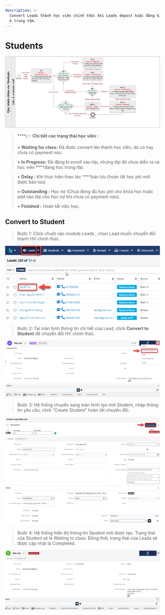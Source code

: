 ```yaml
---
description: >-
  Convert Leads thành học viên chính thức khi Leads depost hoặc đăng kí gói học
  ở trung tâm.
---
```


# Students

![](../.gitbook/assets/chamsocstudents.png)

> \*\*\*\*👉 **Chi tiết  các trạng thái học viên :**
>
> **+ Waiting for class:** Đã được convert lên thành học viên, dù có hay chưa có payment nào.

> **+ In Progress:**  Đã đăng kí enroll vào lớp, nhưng lớp đó chưa diễn ra và học viên ****đang học trong lớp.

> **+ Delay :** Khi thực hiện thao tác ****bảo lưu \(hoàn tất học phí mới được bảo lưu\)
>
> **+ Outstanding :** Học nợ \(Chưa đóng đủ học phí cho khóa học hoặc add vào lớp cho học nợ khi chưa có payment nào\).
>
> **+ Finished :** Hoàn tất việc học.

## Convert to Student

> Bước 1: Click chuột vào module Leads , chọn Lead muốn chuyển đổi thành HV chính thức.

![](../.gitbook/assets/convet1.png)

> Bước 2: 
Tại màn hình thông tin chi tiết của Lead, click **Convert to Student** để chuyển đổi HV chính thức.

![](../.gitbook/assets/convert2.png)

> Bước 3: Hệ thống chuyển sang màn hình tạo mới Student, nhập thông tin yêu cầu, click “Create Student” hoàn tất chuyển đổi.

![](../.gitbook/assets/convert3.png)

> Bước 4: Hệ thống hiển thị thông tin Student mới được tạo. Trạng thái của Student sẽ là Waiting to class. Đồng thời, trạng thái của Leads sẽ được cập nhật là Completed.

![](../.gitbook/assets/convert4.png)



